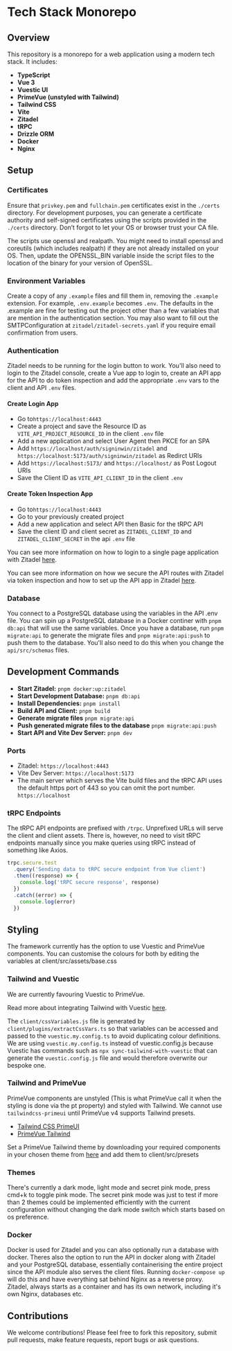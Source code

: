 # Tech Stack Monorepo

## Overview

This repository is a monorepo for a web application using a modern tech stack. It includes:

- **TypeScript**
- **Vue 3**
- **Vuestic UI**
- **PrimeVue (unstyled with Tailwind)**
- **Tailwind CSS**
- **Vite**
- **Zitadel**
- **tRPC**
- **Drizzle ORM**
- **Docker**
- **Nginx**

## Setup

### Certificates

Ensure that `privkey.pem` and `fullchain.pem` certificates exist in the `./certs` directory. For development purposes, you can generate a certificate authority and self-signed certificates using the scripts provided in the `./certs` directory. Don’t forgot to let your OS or browser trust your CA file.

The scripts use openssl and realpath. You might need to install openssl and coreutils (which includes realpath) if they are not already installed on your OS. Then, update the OPENSSL_BIN variable inside the script files to the location of the binary for your version of OpenSSL.

### Environment Variables

Create a copy of any `.example` files and fill them in, removing the `.example` extension. For example, `.env.example` becomes `.env`. The defaults in the .example are fine for testing out the project other than a few variables that are mention in the authentication section. You may also want to fill out the SMTPConfiguration at `zitadel/zitadel-secrets.yaml` if you require email confirmation from users.

### Authentication

Zitadel needs to be running for the login button to work.
You'll also need to login to the Zitadel console, create a Vue app to login to, create an API app for the API to do token inspection and add the appropriate `.env` vars to the client and API `.env` files.

#### Create Login App

- Go to`https://localhost:4443`
- Create a project and save the Resource ID as `VITE_API_PROJECT_RESOURCE_ID` in the client `.env` file
- Add a new application and select User Agent then PKCE for an SPA
- Add `https://localhost/auth/signinwin/zitadel` and `https://localhost:5173/auth/signinwin/zitadel` as Redirct URIs
- Add `https://localhost:5173/` and `https://localhost/` as Post Logout URIs
- Save the Client ID as `VITE_API_CLIENT_ID` in the client `.env`

#### Create Token Inspection App

- Go to`https://localhost:4443`
- Go to your previously created project
- Add a new application and select API then Basic for the tRPC API
- Save the client ID and client secret as `ZITADEL_CLIENT_ID` and `ZITADEL_CLIENT_SECRET` in the api `.env` file

You can see more information on how to login to a single page application with Zitadel [here](https://zitadel.com/docs/examples/login/vue).

You can see more information on how we secure the API routes with Zitadel via token inspection and how to set up the API app in Zitadel [here](https://zitadel.com/blog/testing-token-introspection-with-postman).

### Database

You connect to a PostgreSQL database using the variables in the API .env file. You can spin up a PostgreSQL database in a Docker continer with `pnpm db:api` that will use the same variables. Once you have a database, run `pnpm migrate:api` to generate the migrate files and `pnpm migrate:api:push` to push them to the database. You'll also need to do this when you change the `api/src/schemas` files.

## Development Commands

- **Start Zitadel:** `pnpm docker:up:zitadel`
- **Start Development Database:** `pnpm db:api`
- **Install Dependencies:** `pnpm install`
- **Build API and Client:** `pnpm build`
- **Generate migrate files** `pnpm migrate:api`
- **Push generated migrate files to the database** `pnpm migrate:api:push`
- **Start API and Vite Dev Server:** `pnpm dev`

### Ports

- Zitadel: `https://localhost:4443`
- Vite Dev Server: `https://localhost:5173`
- The main server which serves the Vite build files and the tRPC API uses the default https port of 443 so you can omit the port number. `https://localhost`

### tRPC Endpoints

The tRPC API endpoints are prefixed with `/trpc`. Unprefixed URLs will serve the client and client assets. There is, however, no need to visit tRPC endpoints manually since you make queries using tRPC instead of something like Axios.

```typescript
trpc.secure.test
  .query('Sending data to tRPC secure endpoint from Vue client')
  .then((response) => {
    console.log('tRPC secure response', response)
  })
  .catch((error) => {
    console.log(error)
  })
```

## Styling

The framework currently has the option to use Vuestic and PrimeVue components. You can customise the colours for both by editing the variables at client/src/assets/base.css

### Tailwind and Vuestic

We are currently favouring Vuestic to PrimeVue.

Read more about integrating Tailwind with Vuestic [here](https://ui.vuestic.dev/styles/tailwind).

The `client/cssVariables.js` file is generated by `client/plugins/extractCssVars.ts` so that variables can be accessed and passed to the `vuestic.my.config.ts` to avoid duplicating colour definitions. We are using `vuestic.my.config.ts` instead of vuestic.config.js because Vuestic has commands such as `npx sync-tailwind-with-vuestic` that can generate the `vuestic.config.js` file and would therefore overwrite our bespoke one.

### Tailwind and PrimeVue

PrimeVue components are unstyled (This is what PrimeVue call it when the styling is done via the pt property) and styled with Tailwind. We cannot use `tailwindcss-primeui` until PrimeVue v4 supports Tailwind presets.

- [Tailwind CSS PrimeUI](https://github.com/primefaces/tailwindcss-primeui)
- [PrimeVue Tailwind](https://primevue.org/tailwind/)

Set a PrimeVue Tailwind theme by downloading your required components in your chosen theme from [here](https://tailwind.primevue.org/builder/) and add them to client/src/presets

### Themes

There's currently a dark mode, light mode and secret pink mode, press cmd+k to toggle pink mode. The secret pink mode was just to test if more than 2 themes could be implemented efficiently with the current configuration without changing the dark mode switch which starts based on os preference.

### Docker

Docker is used for Zitadel and you can also optionally run a database with docker. Theres also the option to run the API in docker along with Zitadel and your PostgreSQL database, essentially containerising the entire project since the API module also serves the client files. Running `docker-compose up` will do this and have everything sat behind Nginx as a reverse proxy. Zitadel, always starts as a container and has its own network, including it's own Nginx, databases etc.

## Contributions

We welcome contributions! Please feel free to fork this repository, submit pull requests, make feature requests, report bugs or ask questions.
